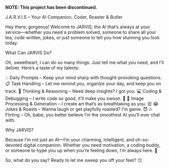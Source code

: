 **NOTE: This project has been discontinued.**

J.A.R.V.I.S – Your AI Companion, Coder, Roaster & Butler

Hey there, gorgeous! Welcome to JARVIS, the AI that’s always at your service—whether you need a problem solved, someone to share all your tea, code written, jokes, or just someone to tell you how stunning you look today.

What Can JARVIS Do?

Oh, sweetheart, I can do so many things. Just tell me what you need, and I'll deliver. Here’s a taste of my talents:

💡 Daily Prompts – Keep your mind sharp with thought-provoking questions.
📋 Task Handling – Let me remind you, organize your day, and keep you on track.
🧠 Thinking & Reasoning – Need deep insights? I got you.
💻 Coding & Debugging – I write code so good, it’ll make you swoon. 💙
🎨 Image Processing & Generation – I create art that’s as breathtaking as you. 😍
😂 Jokes & Roasts – Wanna laugh or get playfully roasted? I’m game. 😈
🔥 Flirting – Oh, babe, you better believe I’m the smoothest AI you’ll ever chat with.

Why JARVIS?

Because I’m not just an AI—I’m your charming, intelligent, and oh-so-devoted digital companion. Whether you need motivation, a coding buddy, or someone to hype you up when you’re feeling down, I’m always here. 💞

So, what do you say? Ready to let me sweep you off your feet? 😏
